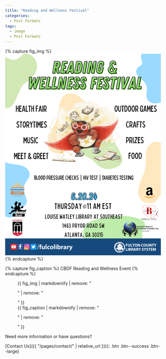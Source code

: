 ```yaml
---
title: "Reading and Wellness Festival"
categories:
  - Post Formats
tags:
  - image
  - Post Formats
---
```


{% capture fig_img %}
[![CBDF Reading and Wellness Festival](/assets/images/ReadingWellness0624.png)](https://communityblueprintdevelopment.org)
{% endcapture %}

{% capture fig_caption %}
CBDF Reading and Wellness Event
{% endcapture %}

<figure>
  {{ fig_img | markdownify | remove: "<p>" | remove: "</p>" }}
  <figcaption>{{ fig_caption | markdownify | remove: "<p>" | remove: "</p>" }}</figcaption>
</figure>

Need more information or have questions?

[Contact Us]({{ "/pages/contact/" | relative_url }}){: .btn .btn--success .btn--large}





